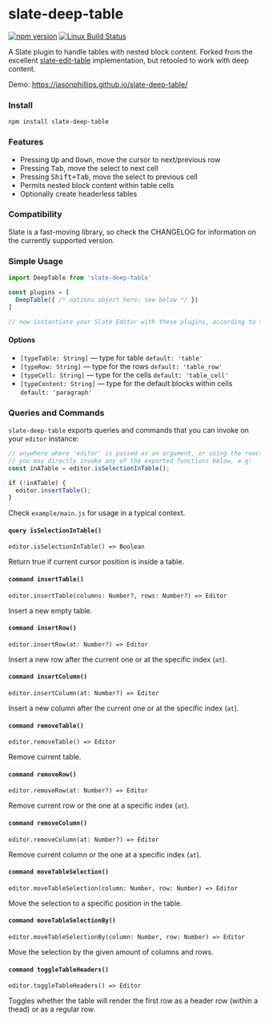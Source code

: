 # slate-deep-table

[![npm version](https://badge.fury.io/js/slate-deep-table.svg)](https://badge.fury.io/js/slate-deep-table)
[![Linux Build Status](https://travis-ci.org/jasonphillips/slate-deep-table.png?branch=master)](https://travis-ci.org/jasonphillips/slate-deep-table)

A Slate plugin to handle tables with nested block content. Forked from the excellent [slate-edit-table](https://github.com/GitbookIO/slate-edit-table) implementation, but retooled to work with deep content.

Demo: https://jasonphillips.github.io/slate-deep-table/

### Install

```
npm install slate-deep-table
```

### Features

- Pressing <kbd>Up</kbd> and <kbd>Down</kbd>, move the cursor to next/previous row
- Pressing <kbd>Tab</kbd>, move the select to next cell
- Pressing <kbd>Shift+Tab</kbd>, move the select to previous cell
- Permits nested block content within table cells
- Optionally create headerless tables

### Compatibility

Slate is a fast-moving library, so check the CHANGELOG for information on the currently supported version.

### Simple Usage

```js
import DeepTable from 'slate-deep-table'

const plugins = [
  DeepTable({ /* options object here; see below */ })
]

// now instantiate your Slate Editor with these plugins, according to slate documentation
```

#### Options

- `[typeTable: String]` — type for table `default: 'table'`
- `[typeRow: String]` — type for the rows `default: 'table_row'`
- `[typeCell: String]` — type for the cells `default: 'table_cell'`
- `[typeContent: String]` — type for the default blocks within cells `default: 'paragraph'`

### Queries and Commands

`slate-deep-table` exports queries and commands that you can invoke on your `editor` instance:

```js
// anywhere where 'editor' is passed as an argument, or using the react Component's ref, 
// you may directly invoke any of the exported functions below, e.g:
const inATable = editor.isSelectionInTable();

if (!inATable) {
  editor.insertTable();
}
```

Check `example/main.js` for usage in a typical context. 

#### `query isSelectionInTable()`

`editor.isSelectionInTable() => Boolean`

Return true if current cursor position is inside a table.

#### `command insertTable()`

`editor.insertTable(columns: Number?, rows: Number?) => Editor`

Insert a new empty table.

#### `command insertRow()`

`editor.insertRow(at: Number?) => Editor`

Insert a new row after the current one or at the specific index (`at`).

#### `command insertColumn()`

`editor.insertColumn(at: Number?) => Editor`

Insert a new column after the current one or at the specific index (`at`).

#### `command removeTable()`

`editor.removeTable() => Editor`

Remove current table.

#### `command removeRow()`

`editor.removeRow(at: Number?) => Editor`

Remove current row or the one at a specific index (`at`).

#### `command removeColumn()`

`editor.removeColumn(at: Number?) => Editor`

Remove current column or the one at a specific index (`at`).

#### `command moveTableSelection()`

`editor.moveTableSelection(column: Number, row: Number) => Editor`

Move the selection to a specific position in the table.

#### `command moveTableSelectionBy()`

`editor.moveTableSelectionBy(column: Number, row: Number) => Editor`

Move the selection by the given amount of columns and rows.

#### `command toggleTableHeaders()`

`editor.toggleTableHeaders() => Editor`

Toggles whether the table will render the first row as a header row (within a thead) or as a regular row.


